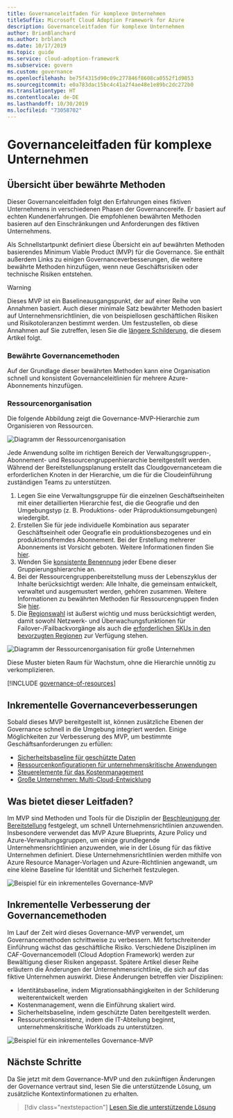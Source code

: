 ```yaml
---
title: Governanceleitfaden für komplexe Unternehmen
titleSuffix: Microsoft Cloud Adoption Framework for Azure
description: Governanceleitfaden für komplexe Unternehmen
author: BrianBlanchard
ms.author: brblanch
ms.date: 10/17/2019
ms.topic: guide
ms.service: cloud-adoption-framework
ms.subservice: govern
ms.custom: governance
ms.openlocfilehash: be75f4315d90c09c277846f8608ca0552f1d9853
ms.sourcegitcommit: e0a783dac15bc4c41a2f4ae48e1e89bc2dc272b0
ms.translationtype: HT
ms.contentlocale: de-DE
ms.lasthandoff: 10/30/2019
ms.locfileid: "73058702"
---
```

# <a name="governance-guide-for-complex-enterprises"></a>Governanceleitfaden für komplexe Unternehmen

## <a name="overview-of-best-practices"></a>Übersicht über bewährte Methoden

Dieser Governanceleitfaden folgt den Erfahrungen eines fiktiven Unternehmens in verschiedenen Phasen der Governancereife. Er basiert auf echten Kundenerfahrungen. Die empfohlenen bewährten Methoden basieren auf den Einschränkungen und Anforderungen des fiktiven Unternehmens.

Als Schnellstartpunkt definiert diese Übersicht ein auf bewährten Methoden basierendes Minimum Viable Product (MVP) für die Governance. Sie enthält außerdem Links zu einigen Governanceverbesserungen, die weitere bewährte Methoden hinzufügen, wenn neue Geschäftsrisiken oder technische Risiken entstehen.

> [!WARNING]
> Dieses MVP ist ein Baselineausgangspunkt, der auf einer Reihe von Annahmen basiert. Auch dieser minimale Satz bewährter Methoden basiert auf Unternehmensrichtlinien, die von beispiellosen geschäftlichen Risiken und Risikotoleranzen bestimmt werden. Um festzustellen, ob diese Annahmen auf Sie zutreffen, lesen Sie die [längere Schilderung](./narrative.md), die diesem Artikel folgt.

### <a name="governance-best-practices"></a>Bewährte Governancemethoden

Auf der Grundlage dieser bewährten Methoden kann eine Organisation schnell und konsistent Governanceleitlinien für mehrere Azure-Abonnements hinzufügen.

### <a name="resource-organization"></a>Ressourcenorganisation

Die folgende Abbildung zeigt die Governance-MVP-Hierarchie zum Organisieren von Ressourcen.

![Diagramm der Ressourcenorganisation](../../../_images/govern/resource-organization.png)

Jede Anwendung sollte im richtigen Bereich der Verwaltungsgruppen-, Abonnement- und Ressourcengruppenhierarchie bereitgestellt werden. Während der Bereitstellungsplanung erstellt das Cloudgovernanceteam die erforderlichen Knoten in der Hierarchie, um die für die Cloudeinführung zuständigen Teams zu unterstützen.

1. Legen Sie eine Verwaltungsgruppe für die einzelnen Geschäftseinheiten mit einer detaillierten Hierarchie fest, die die Geografie und den Umgebungstyp (z. B. Produktions- oder Präproduktionsumgebungen) wiedergibt.
2. Erstellen Sie für jede individuelle Kombination aus separater Geschäftseinheit oder Geografie ein produktionsbezogenes und ein produktionsfremdes Abonnement. Bei der Erstellung mehrerer Abonnements ist Vorsicht geboten. Weitere Informationen finden Sie [hier](../../../decision-guides/subscriptions/index.md).
3. Wenden Sie [konsistente Benennung](../../../ready/considerations/naming-and-tagging.md) jeder Ebene dieser Gruppierungshierarchie an.
4. Bei der Ressourcengruppenbereitstellung muss der Lebenszyklus der Inhalte berücksichtigt werden: Alle Inhalte, die gemeinsam entwickelt, verwaltet und ausgemustert werden, gehören zusammen. Weitere Informationen zu bewährten Methoden für Ressourcengruppen finden Sie [hier](../../../decision-guides/resource-consistency/index.md).
5. Die [Regionswahl](../../../decision-guides/regions/index.md) ist äußerst wichtig und muss berücksichtigt werden, damit sowohl Netzwerk- und Überwachungsfunktionen für Failover-/Failbackvorgänge als auch die [erforderlichen SKUs in den bevorzugten Regionen](https://azure.microsoft.com/global-infrastructure/services) zur Verfügung stehen.

![Diagramm der Ressourcenorganisation für große Unternehmen](../../../_images/govern/large-enterprise-resource-organization.png)

Diese Muster bieten Raum für Wachstum, ohne die Hierarchie unnötig zu verkomplizieren.

[!INCLUDE [governance-of-resources](../../../../includes/caf-governance-of-resources.md)]

<!-- See comments for suggestion to possibly add here -->

## <a name="incremental-governance-improvements"></a>Inkrementelle Governanceverbesserungen

Sobald dieses MVP bereitgestellt ist, können zusätzliche Ebenen der Governance schnell in die Umgebung integriert werden. Einige Möglichkeiten zur Verbesserung des MVP, um bestimmte Geschäftsanforderungen zu erfüllen:

- [Sicherheitsbaseline für geschützte Daten](./security-baseline-improvement.md)
- [Ressourcenkonfigurationen für unternehmenskritische Anwendungen](./resource-consistency-improvement.md)
- [Steuerelemente für das Kostenmanagement](./cost-management-improvement.md)
- [Große Unternehmen: Multi-Cloud-Entwicklung](./multicloud-improvement.md)

<!-- markdownlint-disable MD026 -->

## <a name="what-does-this-guidance-provide"></a>Was bietet dieser Leitfaden?

Im MVP sind Methoden und Tools für die Disziplin der [Beschleunigung der Bereitstellung](../../deployment-acceleration/index.md) festgelegt, um schnell Unternehmensrichtlinien anzuwenden. Insbesondere verwendet das MVP Azure Blueprints, Azure Policy und Azure-Verwaltungsgruppen, um einige grundlegende Unternehmensrichtlinien anzuwenden, wie in der Lösung für das fiktive Unternehmen definiert. Diese Unternehmensrichtlinien werden mithilfe von Azure Resource Manager-Vorlagen und Azure-Richtlinien angewandt, um eine kleine Baseline für Identität und Sicherheit festzulegen.

![Beispiel für ein inkrementelles Governance-MVP](../../../_images/govern/governance-mvp.png)

## <a name="incremental-improvements-to-governance-practices"></a>Inkrementelle Verbesserung der Governancemethoden

Im Lauf der Zeit wird dieses Governance-MVP verwendet, um Governancemethoden schrittweise zu verbessern. Mit fortschreitender Einführung wächst das geschäftliche Risiko. Verschiedene Disziplinen im CAF-Governancemodell (Cloud Adoption Framework) werden zur Bewältigung dieser Risiken angepasst. Spätere Artikel dieser Reihe erläutern die Änderungen der Unternehmensrichtlinie, die sich auf das fiktive Unternehmen auswirkt. Diese Änderungen betreffen vier Disziplinen:

- Identitätsbaseline, indem Migrationsabhängigkeiten in der Schilderung weiterentwickelt werden
- Kostenmanagement, wenn die Einführung skaliert wird.
- Sicherheitsbaseline, indem geschützte Daten bereitgestellt werden.
- Ressourcenkonsistenz, indem die IT-Abteilung beginnt, unternehmenskritische Workloads zu unterstützen.

![Beispiel für ein inkrementelles Governance-MVP](../../../_images/govern/governance-improvement-large.png)

## <a name="next-steps"></a>Nächste Schritte

Da Sie jetzt mit dem Governance-MVP und den zukünftigen Änderungen der Governance vertraut sind, lesen Sie die unterstützende Lösung, um zusätzliche Kontextinformationen zu erhalten.

> [!div class="nextstepaction"]
> [Lesen Sie die unterstützende Lösung](./narrative.md)
